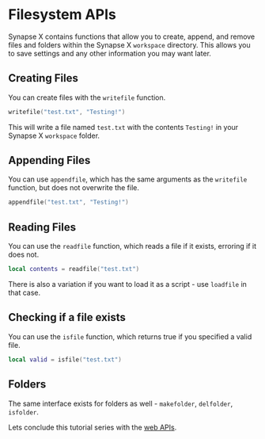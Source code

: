 # Filesystem APIs

Synapse X contains functions that allow you to create, append, and remove files and folders within the Synapse X `workspace` directory. This allows you to save settings and any other information you may want later.

## Creating Files

You can create files with the `writefile` function.

```lua
writefile("test.txt", "Testing!")
```

This will write a file named `test.txt` with the contents `Testing!` in your Synapse X `workspace` folder.

## Appending Files

You can use `appendfile`, which has the same arguments as the `writefile` function, but does not overwrite the file.

```lua
appendfile("test.txt", "Testing!")
```

## Reading Files

You can use the `readfile` function, which reads a file if it exists, erroring if it does not.

```lua
local contents = readfile("test.txt")
```

There is also a variation if you want to load it as a script - use `loadfile` in that case.

## Checking if a file exists

You can use the `isfile` function, which returns true if you specified a valid file.

```lua
local valid = isfile("test.txt")
```

## Folders

The same interface exists for folders as well - `makefolder`, `delfolder`, `isfolder`.

Lets conclude this tutorial series with the [web APIs](./web_api.md).